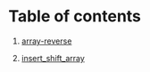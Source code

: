 # Table of contents

1. [array-reverse](/python/array_reverse/README.md)

2. [insert_shift_array](/python/insert_shift_array/README.md)